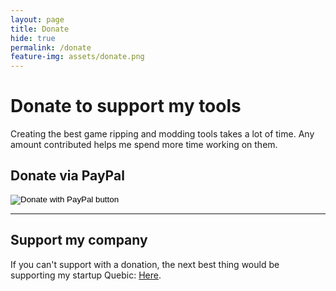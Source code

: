```yaml
---
layout: page
title: Donate
hide: true
permalink: /donate
feature-img: assets/donate.png
---
```


# Donate to support my tools
Creating the best game ripping and modding tools takes a lot of time. Any amount contributed helps me spend more time working on them.

## Donate via PayPal
<form action="https://www.paypal.com/donate" method="post" target="_top">
    <input type="hidden" name="hosted_button_id" value="TC7ELU6FD9GSL" />
    <input type="image" src="https://www.paypalobjects.com/en_US/i/btn/btn_donate_LG.gif" border="0" name="submit" title="PayPal - The safer, easier way to pay online!" alt="Donate with PayPal button" />
</form>

---

## Support my company
If you can't support with a donation, the next best thing would be supporting my startup Quebic: [Here](https://quebic.com/invest).